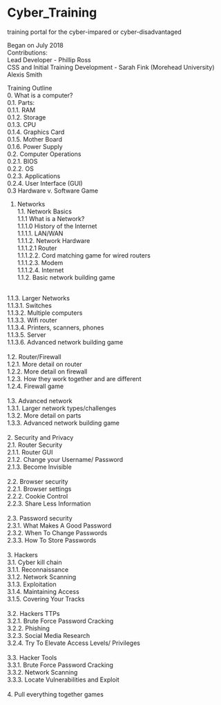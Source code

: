 # Cyber_Training
training portal for the cyber-impared or cyber-disadvantaged <br>

Began on July 2018 <br>
Contributions:<br>
Lead Developer - Phillip Ross<br>
CSS and Initial Training Development - Sarah Fink (Morehead University)<br>
Alexis Smith<br>

Training Outline
<br>
0. 	What is a computer? <br>
0.1. 	Parts: <br>
0.1.1. 		RAM <br>
0.1.2. 		Storage <br>
0.1.3. 		CPU <br>
0.1.4. 		Graphics Card <br>
0.1.5. 		Mother Board <br>
0.1.6. 		Power Supply <br>
0.2. 	Computer Operations <br>
0.2.1. 		BIOS <br>
0.2.2. 		OS <br>
0.2.3. 		Applications <br>
0.2.4. 		User Interface (GUI) <br>
0.3 	Hardware v. Software Game
1.	Networks <br>
1.1.	Network Basics <br>
1.1.1	What is a Network? <br>
1.1.1.0		History of the Internet <br>
1.1.1.1.	LAN/WAN <br>
1.1.1.2.	Network Hardware <br>
1.1.1.2.1	Router<br>
1.1.1.2.2. 	Cord matching game for wired routers <br>
1.1.1.2.3. 	Modem <br>
1.1.1.2.4. 	Internet <br>
1.1.2.	Basic network building game<br>
<br>
1.1.3.	Larger Networks <br>
1.1.3.1.	Switches <br>
1.1.3.2.	Multiple computers<br>
1.1.3.3.	Wifi router<br>
1.1.3.4.	Printers, scanners, phones<br>
1.1.3.5.	Server<br>
1.1.3.6.	Advanced network building game <br>
<br>
1.2.	Router/Firewall <br>
1.2.1.	More detail on router<br>
1.2.2.	More detail on firewall<br>
1.2.3.	How they work together and are different<br> 
1.2.4.	Firewall game <br>
<br>
1.3.	Advanced network<br>
1.3.1.	Larger network types/challenges<br>
1.3.2.	More detail on parts <br> 					<!--out of place/repetitive?--> 
1.3.3.	Advanced network building game <br>
<br>
2.	Security and Privacy<br>
2.1.	Router Security <br>
2.1.1.	Router GUI<br>
2.1.2.	Change your Username/ Password<br>
2.1.3.	Become Invisible<br>
<br>
2.2.	Browser security <br>
2.2.1.	Browser settings<br>
2.2.2.	Cookie Control<br>
2.2.3.	Share Less Information<br>
<br>
2.3.	Password security <br>
2.3.1.	What Makes A Good Password<br>
2.3.2.	When To Change Passwords<br>
2.3.3.	How To Store Passwords<br>
<br>
3.	Hackers <br>
3.1.	Cyber kill chain <br>
3.1.1.	Reconnaissance<br>
3.1.2.	Network Scanning<br>
3.1.3.	Exploitation<br>
3.1.4.	Maintaining Access<br>
3.1.5.	Covering Your Tracks<br>
<br>
3.2.	Hackers TTPs<br>
3.2.1.	Brute Force Password Cracking<br>
3.2.2.	Phishing<br>
3.2.3.	Social Media Research<br>
3.2.4.	Try To Elevate Access Levels/ Privileges<br>
<br>
3.3.	Hacker Tools<br>
3.3.1.	Brute Force Password Cracking<br>
3.3.2.	Network Scanning<br>
3.3.3.	Locate Vulnerabilities and Exploit<br>
<br>
4.	Pull everything together games<br>

